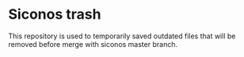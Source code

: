 # Siconos trash

This repository is used to temporarily saved outdated files
that will be removed before merge with siconos master branch.


